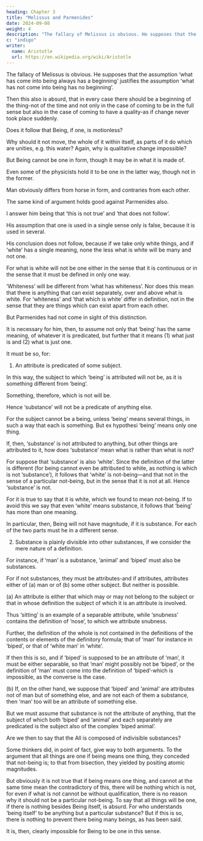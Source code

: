 ```yaml
---
heading: Chapter 3
title: "Melissus and Parmenides"
date: 2024-09-08
weight: 4
description: "The fallacy of Melissus is obvious. He supposes that the assumption ‘what has come into being always has a beginning’ justifies the assumption ‘what has not come into being has no beginning’"
c: "indigo"
writer:
  name: Aristotle 
  url: https://en.wikipedia.org/wiki/Aristotle
---
```




<!-- If, then, we approach the thesis in this way it seems impossible for all things to be one.


The arguments they use to prove their position are not difficult to expose. For both of them reason contentiously-I mean both Melissus and Parmenides. 

[Their premisses are false and their conclusions do not follow. Or rather the argument of Melissus is gross and palpable and offers no difficulty at all: admit one ridiculous proposition and the rest follows-a simple enough proceeding.]  -->

The fallacy of Melissus is obvious. He supposes that the assumption ‘what has come into being always has a beginning’ justifies the assumption ‘what has not come into being has no beginning’.

Then this also is absurd, that in every case there should be a beginning of the thing-not of the time and not only in the case of coming to be in the full sense but also in the case of coming to have a quality-as if change never took place suddenly.

Does it follow that Being, if one, is motionless?

Why should it not move, the whole of it within itself, as parts of it do which are unities, e.g. this water? Again, why is qualitative change impossible?

But Being cannot be one in form, though it may be in what it is made of.

Even some of the physicists hold it to be one in the latter way, though not in the former. 

Man obviously differs from horse in form, and contraries from each other.

The same kind of argument holds good against Parmenides also.

<!-- , besides any that may
apply specially to his view:  -->

I answer him being that ‘this is not true’ and ‘that does not follow’. 

His assumption that one is used in a single sense only is false, because it is used in several.

His conclusion does not follow, because if we take only white things, and if ‘white’ has a single meaning, none the less what is white will be many and not one.

For what is white will not be one either in the sense that it is continuous or in the sense that it must be defined in only one way. 

‘Whiteness’ will be different from ‘what has whiteness’. Nor does this mean that there is anything that can exist separately, over and above what is white. For ‘whiteness’ and ‘that which is white’ differ in definition, not in the sense that they are things which can exist apart from each other.

But Parmenides had not come in sight of this distinction.

It is necessary for him, then, to assume not only that ‘being’ has the same meaning, of whatever it is predicated, but further that it means (1) what just is and (2) what is just one.

It must be so, for:

1. An attribute is predicated of some subject.

In this way, the subject to which ‘being’ is attributed will not be, as it is something different from ‘being’. 

Something, therefore, which is not will be. 

Hence ‘substance’ will not be a predicate of anything else.

For the subject cannot be a being, unless ‘being’ means several things, in such a way that each is something. But ex hypothesi ‘being’ means only one thing. 

If, then, ‘substance’ is not attributed to anything, but other things are attributed to it, how does ‘substance’ mean what is rather than what is not? 

For suppose that ‘substance’ is also ‘white’. Since the definition of the latter is different (for being cannot even be attributed to white, as nothing is which is not ‘substance’), it follows that
‘white’ is not-being—and that not in the sense of a particular not-being, but in the sense
that it is not at all. Hence ‘substance’ is not.

For it is true to say that it is white, which we found to mean not-being. If to avoid this we say that even ‘white’ means substance, it follows that ‘being’ has more than one meaning.

In particular, then, Being will not have magnitude, if it is substance. For each of the two parts must he in a different sense.

2. Substance is plainly divisible into other substances, if we consider the mere nature
of a definition. 

For instance, if ‘man’ is a substance, ‘animal’ and ‘biped’ must also be substances. 

For if not substances, they must be attributes-and if attributes, attributes either of (a) man or of (b) some other subject. But neither is possible.

(a) An attribute is either that which may or may not belong to the subject or that in whose definition the subject of which it is an attribute is involved. 

Thus ‘sitting’ is an example of a separable attribute, while ‘snubness’ contains the definition of ‘nose’, to which we attribute snubness. 

Further, the definition of the whole is not contained in the definitions of the contents or elements of the definitory formula; that of ‘man’ for instance in ‘biped’, or that of ‘white man’ in ‘white’. 

If then this is so, and if ‘biped’ is supposed to be an attribute of ‘man’, it must be either separable, so that ‘man’ might possibly not be ‘biped’, or the definition of ‘man’ must come into the definition of ‘biped’-which is impossible, as the converse is the case.

(b) If, on the other hand, we suppose that ‘biped’ and ‘animal’ are attributes not of man but of something else, and are not each of them a substance, then ‘man’ too will be an attribute of something else. 

But we must assume that substance is not the attribute of anything, that the subject of which both ‘biped’ and ‘animal’ and each separately are predicated is the subject also of the complex ‘biped animal’.

Are we then to say that the All is composed of indivisible substances? 

Some thinkers did, in point of fact, give way to both arguments. To the argument that all things are one if being means one thing, they conceded that not-being is; to that from bisection, they yielded by positing atomic magnitudes. 

But obviously it is not true that if being means one thing, and cannot at the same time mean the contradictory of this, there will be nothing which is not, for even if what is not cannot be without qualification, there is no reason why it should not be a particular not-being. To say that all things will be one, if there is nothing besides Being itself, is absurd. For who understands ‘being itself’ to be anything but a particular substance? But if this is so, there is nothing to prevent there being many beings, as has been said.

It is, then, clearly impossible for Being to be one in this sense.
